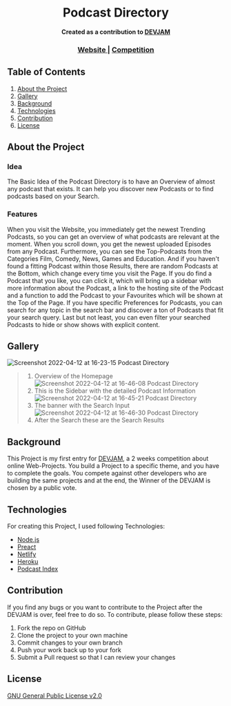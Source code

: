 <h1 align="center">Podcast Directory</h1>

<div align="center" >
   <strong>Created as a contribution to <a href="https://www.devjam.org" target="_blank">DEVJAM</a></strong>
</div>

<div align="center">
  <h3>
    <a href="https://podcast-directory-lucas.netlify.app/" target="_blank">
      Website
    </a>
    <span> | </span>
    <a href="https://www.devjam.org/project/101b88d7-a2cb-486f-b1bb-6493acaca3fa" target="_blank">
      Competition
    </a>
  </h3>
</div>

## Table of Contents

1. [About the Project](#about-the-project)
2. [Gallery](#gallery)
3. [Background](#background)
4. [Technologies](#technologies)
5. [Contribution](#contribution)
6. [License](#license)

## About the Project

### Idea

The Basic Idea of the Podcast Directory is to have an Overview of almost any podcast that exists. It can help you discover new Podcasts or to find podcasts based on your Search.

### Features

When you visit the Website, you immediately get the newest Trending Podcasts, so you can get an overview of what podcasts are relevant at the moment.
When you scroll down, you get the newest uploaded Episodes from any Podcast. Furthermore, you can see the Top-Podcasts from the Categories Film, Comedy, News, Games and Education.
And if you haven't found a fitting Podcast within those Results, there are random Podcasts at the Bottom, which change every time you visit the Page.
If you do find a Podcast that you like, you can click it, which will bring up a sidebar with more information about the Podcast, a link to the hosting site of the Podcast and a function to add the Podcast to your Favourites which will be shown at the Top of the Page.
If you have specific Preferences for Podcasts, you can search for any topic in the search bar and discover a ton of Podcasts that fit your search query. Last but not least, you can even filter your searched Podcasts to hide or show shows with explicit content.

## Gallery

![Screenshot 2022-04-12 at 16-23-15 Podcast Directory](https://user-images.githubusercontent.com/82159233/162989127-e96e1be1-cdb2-4dbc-b78f-7c87d0b11475.png)
> 1. Overview of the Homepage
![Screenshot 2022-04-12 at 16-46-08 Podcast Directory](https://user-images.githubusercontent.com/82159233/162994840-6d88c6c6-5069-474d-9de1-435d13b05dd5.png)
> 2. This is the Sidebar with the detailed Podcast Information
![Screenshot 2022-04-12 at 16-45-21 Podcast Directory](https://user-images.githubusercontent.com/82159233/162989596-6162152a-8cc9-4012-8ec4-a823fa54a3d0.png)
> 3. The banner with the Search Input
![Screenshot 2022-04-12 at 16-46-30 Podcast Directory](https://user-images.githubusercontent.com/82159233/162989618-1510522b-9368-4340-8add-39f962fde633.png)
> 4. After the Search these are the Search Results
## Background

This Project is my first entry for [DEVJAM](https://www.devjam.org), a 2 weeks competition about online Web-Projects.
You build a Project to a specific theme, and you have to complete the goals. You compete against other developers who are building the same projects and at the end, the Winner of the DEVJAM is chosen by a public vote.

## Technologies

For creating this Project, I used following Technologies:

- [Node.js](https://nodejs.org/en/)
- [Preact](https://preactjs.com/)
- [Netlify](https://www.netlify.com/)
- [Heroku](https://www.heroku.com)
- [Podcast Index](https://podcastindex.org/)

## Contribution

If you find any bugs or you want to contribute to the Project after the DEVJAM is over, feel free to do so.
To contribute, please follow these steps:

1. Fork the repo on GitHub
2. Clone the project to your own machine
3. Commit changes to your own branch
4. Push your work back up to your fork
5. Submit a Pull request so that I can review your changes

## License

[GNU General Public License v2.0](https://github.com/LucaswithC/Podcast-Directory/blob/main/LICENSE)